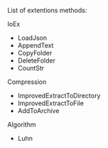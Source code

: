 ﻿List of extentions methods:

IoEx
+ LoadJson
+ AppendText
+ CopyFolder
+ DeleteFolder
+ CountStr


Compression
+ ImprovedExtractToDirectory
+ ImprovedExtractToFile
+ AddToArchive

Algorithm
+ Luhn


